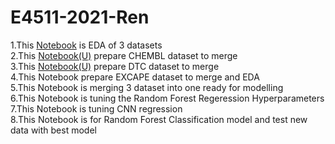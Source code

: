 # E4511-2021-Ren
1.This [Notebook](https://colab.research.google.com/drive/1qhnFCGsdnOZ9cfDJY3fUkJNm3-12oLbC?usp=sharing) is EDA of 3 datasets <br /> 
2.This [Notebook(U)](https://colab.research.google.com/drive/1vB8OBx60rAyg9Q6L34FbkbLoiMaUXx8H?usp=sharing) prepare CHEMBL dataset to merge <br /> 
3.This [Notebook(U)](https://colab.research.google.com/drive/16vW-0V91X08zeGekWWTe5Er0ScbwGt6A?usp=sharing) prepare DTC dataset to merge <br /> 
4.This Notebook prepare EXCAPE dataset to merge and EDA <br /> 
5.This Notebook is merging 3 dataset into one ready for modelling <br /> 
6.This Notebook is tuning the Random Forest Regeression Hyperparameters <br /> 
7.This Notebook is tuning CNN regression <br /> 
8.This Notebook is for Random Forest Classification model and test new data with best model <br /> 
